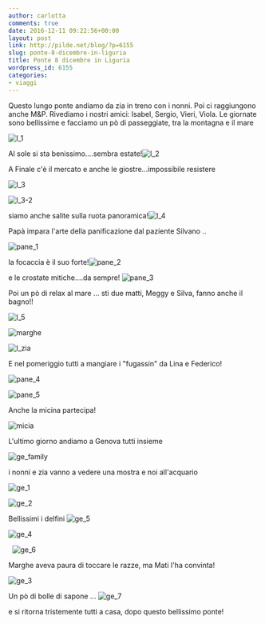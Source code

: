 ```yaml
---
author: carlotta
comments: true
date: 2016-12-11 09:22:56+00:00
layout: post
link: http://pilde.net/blog/?p=6155
slug: ponte-8-dicembre-in-liguria
title: Ponte 8 dicembre in Liguria
wordpress_id: 6155
categories:
- viaggi
---
```


Questo lungo ponte andiamo da zia in treno con i nonni. Poi ci raggiungono anche M&P. Rivediamo i nostri amici: Isabel, Sergio, Vieri, Viola. Le giornate sono bellissime e facciamo un pò di passeggiate, tra la montagna e il mare

![l_1]({{baseurl}}/uploads/2017/01/l_1.jpg)




Al sole si sta benissimo....sembra estate!![l_2]({{baseurl}}/uploads/2017/01/l_2.jpg)


A Finale c'è il mercato e anche le giostre...impossibile resistere

![l_3]({{baseurl}}/uploads/2017/01/l_3.jpg)


 ![l_3-2]({{baseurl}}/uploads/2017/01/l_3-2.jpg)




siamo anche salite sulla ruota panoramica!![l_4]({{baseurl}}/uploads/2017/01/l_4.jpg)


Papà impara l'arte della panificazione dal paziente Silvano ..

![pane_1]({{baseurl}}/uploads/2017/01/pane_1.png)




la focaccia è il suo forte!![pane_2]({{baseurl}}/uploads/2017/01/pane_2.png)


e le crostate mitiche....da sempre! ![pane_3]({{baseurl}}/uploads/2017/01/pane_3.png)


Poi un pò di relax al mare ... sti due matti, Meggy e Silva, fanno anche il bagno!!

![l_5]({{baseurl}}/uploads/2017/01/l_5.png)




![marghe]({{baseurl}}/uploads/2016/12/marghe.png)




![l_zia]({{baseurl}}/uploads/2016/12/l_zia.jpg)




E nel pomeriggio tutti a mangiare i "fugassin" da Lina e Federico!

![pane_4]({{baseurl}}/uploads/2017/01/pane_4.png)


 ![pane_5]({{baseurl}}/uploads/2017/01/pane_5.jpg)




Anche la micina partecipa!

![micia]({{baseurl}}/uploads/2017/01/micia.jpg)




L'ultimo giorno andiamo a Genova tutti insieme

![ge_family]({{baseurl}}/uploads/2017/01/ge_family.jpg)


i nonni e zia vanno a vedere una mostra e noi all'acquario

![ge_1]({{baseurl}}/uploads/2017/01/ge_1.jpg)




![ge_2]({{baseurl}}/uploads/2017/01/ge_2.jpg)


Bellissimi i delfini ![ge_5]({{baseurl}}/uploads/2017/01/ge_5.jpg)


 ![ge_4]({{baseurl}}/uploads/2017/01/ge_4.jpg)


  ![ge_6]({{baseurl}}/uploads/2017/01/ge_6.jpg)


Marghe aveva paura di toccare le razze, ma Mati l'ha convinta!

![ge_3]({{baseurl}}/uploads/2017/01/ge_3.jpg)


Un pò di bolle di sapone ... ![ge_7]({{baseurl}}/uploads/2017/01/ge_7.jpg)


e si ritorna tristemente tutti a casa, dopo questo bellissimo ponte!
